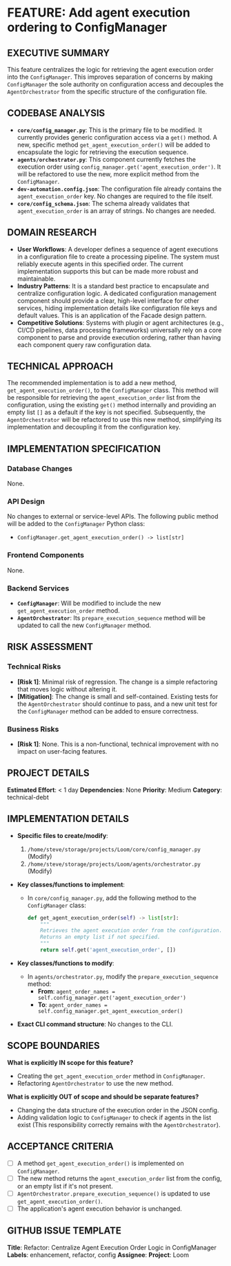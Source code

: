 # FEATURE: Add agent execution ordering to ConfigManager

## EXECUTIVE SUMMARY
This feature centralizes the logic for retrieving the agent execution order into the `ConfigManager`. This improves separation of concerns by making `ConfigManager` the sole authority on configuration access and decouples the `AgentOrchestrator` from the specific structure of the configuration file.

## CODEBASE ANALYSIS
- **`core/config_manager.py`**: This is the primary file to be modified. It currently provides generic configuration access via a `get()` method. A new, specific method `get_agent_execution_order()` will be added to encapsulate the logic for retrieving the execution sequence.
- **`agents/orchestrator.py`**: This component currently fetches the execution order using `config_manager.get('agent_execution_order')`. It will be refactored to use the new, more explicit method from the `ConfigManager`.
- **`dev-automation.config.json`**: The configuration file already contains the `agent_execution_order` key. No changes are required to the file itself.
- **`core/config_schema.json`**: The schema already validates that `agent_execution_order` is an array of strings. No changes are needed.

## DOMAIN RESEARCH
- **User Workflows**: A developer defines a sequence of agent executions in a configuration file to create a processing pipeline. The system must reliably execute agents in this specified order. The current implementation supports this but can be made more robust and maintainable.
- **Industry Patterns**: It is a standard best practice to encapsulate and centralize configuration logic. A dedicated configuration management component should provide a clear, high-level interface for other services, hiding implementation details like configuration file keys and default values. This is an application of the Facade design pattern.
- **Competitive Solutions**: Systems with plugin or agent architectures (e.g., CI/CD pipelines, data processing frameworks) universally rely on a core component to parse and provide execution ordering, rather than having each component query raw configuration data.

## TECHNICAL APPROACH
The recommended implementation is to add a new method, `get_agent_execution_order()`, to the `ConfigManager` class. This method will be responsible for retrieving the `agent_execution_order` list from the configuration, using the existing `get()` method internally and providing an empty list `[]` as a default if the key is not specified. Subsequently, the `AgentOrchestrator` will be refactored to use this new method, simplifying its implementation and decoupling it from the configuration key.

## IMPLEMENTATION SPECIFICATION
### Database Changes
None.

### API Design
No changes to external or service-level APIs. The following public method will be added to the `ConfigManager` Python class:
- `ConfigManager.get_agent_execution_order() -> list[str]`

### Frontend Components
None.

### Backend Services
- **`ConfigManager`**: Will be modified to include the new `get_agent_execution_order` method.
- **`AgentOrchestrator`**: Its `prepare_execution_sequence` method will be updated to call the new `ConfigManager` method.

## RISK ASSESSMENT
### Technical Risks
- **[Risk 1]**: Minimal risk of regression. The change is a simple refactoring that moves logic without altering it.
- **[Mitigation]**: The change is small and self-contained. Existing tests for the `AgentOrchestrator` should continue to pass, and a new unit test for the `ConfigManager` method can be added to ensure correctness.

### Business Risks  
- **[Risk 1]**: None. This is a non-functional, technical improvement with no impact on user-facing features.

## PROJECT DETAILS
**Estimated Effort**: < 1 day
**Dependencies**: None
**Priority**: Medium
**Category**: technical-debt

## IMPLEMENTATION DETAILS
- **Specific files to create/modify**:
    1. `/home/steve/storage/projects/Loom/core/config_manager.py` (Modify)
    2. `/home/steve/storage/projects/Loom/agents/orchestrator.py` (Modify)

- **Key classes/functions to implement**:
    - In `core/config_manager.py`, add the following method to the `ConfigManager` class:
      ```python
      def get_agent_execution_order(self) -> list[str]:
          """
          Retrieves the agent execution order from the configuration.
          Returns an empty list if not specified.
          """
          return self.get('agent_execution_order', [])
      ```

- **Key classes/functions to modify**:
    - In `agents/orchestrator.py`, modify the `prepare_execution_sequence` method:
        - **From**: `agent_order_names = self.config_manager.get('agent_execution_order')`
        - **To**: `agent_order_names = self.config_manager.get_agent_execution_order()`

- **Exact CLI command structure**: No changes to the CLI.

## SCOPE BOUNDARIES
**What is explicitly IN scope for this feature?**
- Creating the `get_agent_execution_order` method in `ConfigManager`.
- Refactoring `AgentOrchestrator` to use the new method.

**What is explicitly OUT of scope and should be separate features?**
- Changing the data structure of the execution order in the JSON config.
- Adding validation logic to `ConfigManager` to check if agents in the list exist (This responsibility correctly remains with the `AgentOrchestrator`).

## ACCEPTANCE CRITERIA
- [ ] A method `get_agent_execution_order()` is implemented on `ConfigManager`.
- [ ] The new method returns the `agent_execution_order` list from the config, or an empty list if it's not present.
- [ ] `AgentOrchestrator.prepare_execution_sequence()` is updated to use `get_agent_execution_order()`.
- [ ] The application's agent execution behavior is unchanged.

## GITHUB ISSUE TEMPLATE
**Title**: Refactor: Centralize Agent Execution Order Logic in ConfigManager
**Labels**: enhancement, refactor, config
**Assignee**: 
**Project**: Loom
